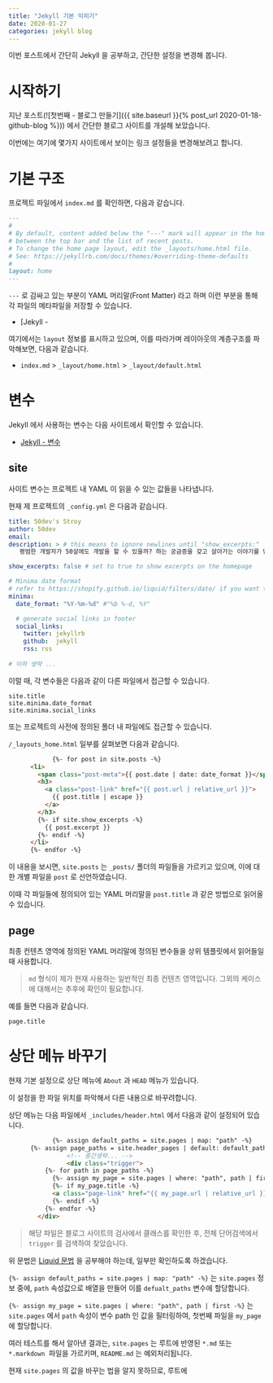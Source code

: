 ```yaml
---
title: "Jekyll 기본 익히기"
date: 2020-01-27
categories: jekyll blog
---
```




이번 포스트에서 간단히  Jekyll 을 공부하고, 간단한 설정을 변경해 봅니다.



# 시작하기

지난 포스트(![첫번째 - 블로그 만들기]({{ site.baseurl }}{% post_url 2020-01-18-github-blog %})) 에서 간단한 블로그 사이트를 개설해 보았습니다.



이번에는 여기에 몇가지 사이트에서 보이는 링크 설정들을 변경해보려고 합니다.



# 기본 구조

프로젝트 파일에서 `index.md` 를 확인하면, 다음과 같습니다. 

```md
---
#
# By default, content added below the "---" mark will appear in the home page
# between the top bar and the list of recent posts.
# To change the home page layout, edit the _layouts/home.html file.
# See: https://jekyllrb.com/docs/themes/#overriding-theme-defaults
#
layout: home
---
```



 `---`  로 감싸고 있는 부분이 YAML 머리말(Front Matter) 라고 하며 이런 부분을 통해 각 파일의 메타파일을 저장할 수 있습니다.

- [Jekyll - 







여기에서는 `layout` 정보를 표시하고 있으며, 이를 따라가며 레이아웃의 계층구조를 파악해보면, 다음과 같습니다.

- `index.md` > `_layout/home.html` > `_layout/default.html`



# 변수

Jekyll 에서 사용하는 변수는 다음 사이트에서 확인할 수 있습니다.

- [Jekyll - 변수](https://jekyllrb-ko.github.io/docs/variables/)



## site

사이트 변수는 프로젝트 내 YAML 이 읽을 수 있는 값들을 나타냅니다.

현재 제 프로젝트의 `_config.yml` 은 다음과 같습니다.

```yml
title: 50dev's Stroy
author: 50dev
email: 
description: > # this means to ignore newlines until "show_excerpts:"
   평범한 개발자가 50살에도 개발을 할 수 있을까? 하는 궁금증을 갖고 살아가는 이야기를 담는 블로그입니다.

show_excerpts: false # set to true to show excerpts on the homepage

# Minima date format
# refer to https://shopify.github.io/liquid/filters/date/ if you want to customize this
minima:
  date_format: "%Y-%m-%d" #"%b %-d, %Y"

  # generate social links in footer
  social_links:
    twitter: jekyllrb
    github:  jekyll
    rss: rss
    
# 이하 생략 ...
```



이럴 때, 각 변수들은 다음과 같이 다른 파일에서 접근할 수 있습니다.

```
site.title
site.minima.date_format
site.minima.social_links
```



또는 프로젝트의 사전에 정의된 폴더 내 파일에도 접근할 수 있습니다.

`/_layouts_home.html` 일부를 살펴보면 다음과 같습니다.

```html
			{%- for post in site.posts -%}
      <li>
        <span class="post-meta">{{ post.date | date: date_format }}</span>
        <h3>
          <a class="post-link" href="{{ post.url | relative_url }}">
            {{ post.title | escape }}
          </a>
        </h3>
        {%- if site.show_excerpts -%}
          {{ post.excerpt }}
        {%- endif -%}
      </li>
      {%- endfor -%}
```



이 내용을 보시면, `site.posts` 는 `_posts/` 폴더의 파일들을 가르키고 있으며, 이에 대한 개별 파일을 `post` 로 선언하였습니다.

이때 각 파일들에 정의되어 있는 YAML 머리말을 `post.title` 과 같은 방법으로 읽어올 수 있습니다.



## page

최종 컨텐츠 영역에 정의된 YAML 머리말에 정의된 변수들을 상위 템플릿에서 읽어들일 때 사용합니다.

>  `md` 형식이 제가 현재 사용하는 일반적인 최종 컨텐츠 영역입니다. 그외의 케이스에 대해서는 추후에 확인이 필요합니다.

예를 들면 다음과 같습니다.

```
page.title
```



# 상단 메뉴 바꾸기

현재 기본 설정으로 상단 메뉴에 `About` 과 `HEAD` 메뉴가 있습니다.

이 설정을 한 파일 위치를 파악해서 다른 내용으로 바꾸려합니다.



상단 메뉴는 다음 파일에서 `_includes/header.html` 에서 다음과 같이 설정되어 있습니다.

```html
			{%- assign default_paths = site.pages | map: "path" -%}
  	  {%- assign page_paths = site.header_pages | default: default_paths -%}
				<!-- 중간생략... -->
				<div class="trigger">
          {%- for path in page_paths -%}
            {%- assign my_page = site.pages | where: "path", path | first -%}
            {%- if my_page.title -%}
            <a class="page-link" href="{{ my_page.url | relative_url }}">{{ my_page.title | escape }}</a>
            {%- endif -%}
          {%- endfor -%}
        </div>
```



> 해당 파일은 블로그 사이트의 검사에서 클래스를 확인한 후, 전체 단어검색에서 `trigger` 를 검색하여 찾았습니다.



위 문법은 [Liquid 문법](https://shopify.github.io/liquid/) 을 공부해야 하는데, 일부만 확인하도록 하겠습니다.

 `{%- assign default_paths = site.pages | map: "path" -%}` 는 `site.pages` 정보 중에, `path` 속성값으로 배열을 만들어 이를 `defualt_paths` 변수에 할당합니다.



`{%- assign my_page = site.pages | where: "path", path | first -%}` 는 `site.pages` 에서 `path` 속성이 변수 path 인 값을 필터링하여, 첫번째 파일을 `my_page` 에 할당합니다.



여러 테스트를 해서 알아낸 결과는, `site.pages` 는 루트에 반영된 `*.md` 또는 `*.markdown`  파일을 가르키며, `README.md` 는 예외처리됩니다.



현재 `site.pages` 의 값을 바꾸는 법을 알지 못하므로, 루트에 







